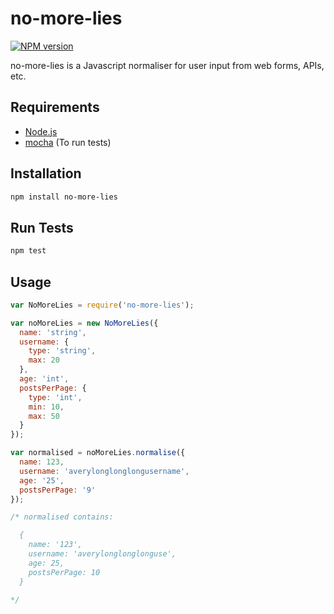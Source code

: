 # no-more-lies

[![NPM version](https://badge.fury.io/js/no-more-lies.svg)](http://badge.fury.io/js/no-more-lies)

no-more-lies is a Javascript normaliser for user input from web forms, APIs, etc.

## Requirements

- [Node.js][]
- [mocha][] (To run tests)

[Node.js]: http://nodejs.org/
[mocha]: http://visionmedia.github.io/mocha/

## Installation

```sh
npm install no-more-lies
```

## Run Tests

```sh
npm test
```

## Usage

```js
var NoMoreLies = require('no-more-lies');

var noMoreLies = new NoMoreLies({
  name: 'string',
  username: {
    type: 'string',
    max: 20
  },
  age: 'int',
  postsPerPage: {
    type: 'int',
    min: 10,
    max: 50
  }
});

var normalised = noMoreLies.normalise({
  name: 123,
  username: 'averylonglonglongusername',
  age: '25',
  postsPerPage: '9'
});

/* normalised contains:

  {
    name: '123',
    username: 'averylonglonglonguse',
    age: 25,
    postsPerPage: 10
  }

*/
```
